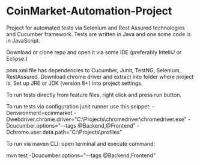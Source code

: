 # CoinMarket-Automation-Project

Project for automated tests via Selenium and Rest Assured technologies and Cucumber framework. Tests are written in Java and one some code is in JavaScript.

Download or clone repo and open it via some IDE (preferably IntelliJ or Eclipse.)

pom.xml file has dependencies to Cucumber, Junit, TestNG, Selenium, RestAssured. Download chrome driver and extract into folder where project is. Set up JRE or JDK (version 8+) into project settings.

To run tests directly from feature files, right click and press run button.

To run tests via configuration junit runner use this snippet:
-Denvironment=coinmarket -Dwebdriver.chrome.driver="C:\Projects\chromedriver\chromedriver.exe" -Dcucumber.options="--tags @Backend,@Frontend" -Dchrome.user.data.path="C:\Projects\profiles"

To run via maven CLI:
open terminal and execute command:

mvn test -Dcucumber.options="--tags @Backend,Frontend"

